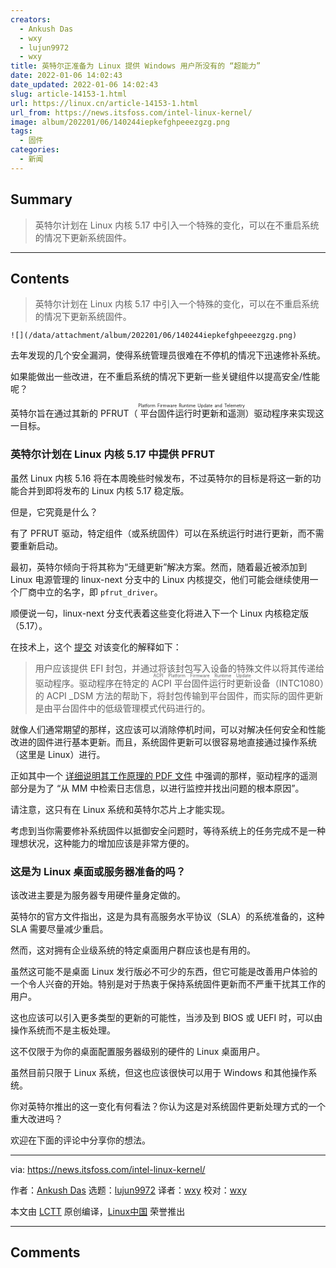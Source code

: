 ```yaml
---
creators:
  - Ankush Das
  - wxy
  - lujun9972
  - wxy
title: 英特尔正准备为 Linux 提供 Windows 用户所没有的 “超能力”
date: 2022-01-06 14:02:43
date_updated: 2022-01-06 14:02:43
slug: article-14153-1.html
url: https://linux.cn/article-14153-1.html
url_from: https://news.itsfoss.com/intel-linux-kernel/
image: album/202201/06/140244iepkefghpeeezgzg.png
tags:
  - 固件
categories:
  - 新闻
---
```


## Summary

> 英特尔计划在 Linux 内核 5.17 中引入一个特殊的变化，可以在不重启系统的情况下更新系统固件。

***

<!-- more -->

## Contents

> 
> 英特尔计划在 Linux 内核 5.17 中引入一个特殊的变化，可以在不重启系统的情况下更新系统固件。
> 
> 
> 

`![](/data/attachment/album/202201/06/140244iepkefghpeeezgzg.png)`

去年发现的几个安全漏洞，使得系统管理员很难在不停机的情况下迅速修补系统。

如果能做出一些改进，在不重启系统的情况下更新一些关键组件以提高安全/性能呢？

英特尔旨在通过其新的 PFRUT（<ruby> 平台固件运行时更新和遥测 <rt>  Platform Firmware Runtime Update and Telemetry </rt></ruby>）驱动程序来实现这一目标。

### 英特尔计划在 Linux 内核 5.17 中提供 PFRUT

虽然 Linux 内核 5.16 将在本周晚些时候发布，不过英特尔的目标是将这一新的功能合并到即将发布的 Linux 内核 5.17 稳定版。

但是，它究竟是什么？

有了 PFRUT 驱动，特定组件（或系统固件）可以在系统运行时进行更新，而不需要重新启动。

最初，英特尔倾向于将其称为“无缝更新”解决方案。然而，随着最近被添加到 Linux 电源管理的 linux-next 分支中的 Linux 内核提交，他们可能会继续使用一个厂商中立的名字，即 `pfrut_driver`。

顺便说一句，linux-next 分支代表着这些变化将进入下一个 Linux 内核稳定版（5.17）。

在技术上，这个 [提交](https://git.kernel.org/pub/scm/linux/kernel/git/rafael/linux-pm.git/commit/?h=linux-next&id=0db89fa243e5edc5de38c88b369e4c3755c5fb74) 对该变化的解释如下：

> 
> 用户应该提供 EFI 封包，并通过将该封包写入设备的特殊文件以将其传递给驱动程序。驱动程序在特定的 <ruby> ACPI 平台固件运行时更新 <rt>  ACPI Platform Firmware Runtime Update </rt></ruby>设备（INTC1080）的 ACPI \_DSM 方法的帮助下，将封包传输到平台固件，而实际的固件更新是由平台固件中的低级管理模式代码进行的。
> 
> 
> 

就像人们通常期望的那样，这应该可以消除停机时间，可以对解决任何安全和性能改进的固件进行基本更新。而且，系统固件更新可以很容易地直接通过操作系统（这里是 Linux）进行。

正如其中一个 [详细说明其工作原理的 PDF 文件](https://uefi.org/sites/default/files/resources/Intel_MM_OS_Interface_Spec_Rev100.pdf) 中强调的那样，驱动程序的遥测部分是为了 “从 MM 中检索日志信息，以进行监控并找出问题的根本原因”。

请注意，这只有在 Linux 系统和英特尔芯片上才能实现。

考虑到当你需要修补系统固件以抵御安全问题时，等待系统上的任务完成不是一种理想状况，这种能力的增加应该是非常方便的。

### 这是为 Linux 桌面或服务器准备的吗？

该改进主要是为服务器专用硬件量身定做的。

英特尔的官方文件指出，这是为具有高服务水平协议（SLA）的系统准备的，这种 SLA 需要尽量减少重启。

然而，这对拥有企业级系统的特定桌面用户群应该也是有用的。

虽然这可能不是桌面 Linux 发行版必不可少的东西，但它可能是改善用户体验的一个令人兴奋的开始。特别是对于热衷于保持系统固件更新而不严重干扰其工作的用户。

这也应该可以引入更多类型的更新的可能性，当涉及到 BIOS 或 UEFI 时，可以由操作系统而不是主板处理。

这不仅限于为你的桌面配置服务器级别的硬件的 Linux 桌面用户。

虽然目前只限于 Linux 系统，但这也应该很快可以用于 Windows 和其他操作系统。

你对英特尔推出的这一变化有何看法？你认为这是对系统固件更新处理方式的一个重大改进吗？

欢迎在下面的评论中分享你的想法。

---

via: <https://news.itsfoss.com/intel-linux-kernel/>

作者：[Ankush Das](https://news.itsfoss.com/author/ankush/) 选题：[lujun9972](https://github.com/lujun9972) 译者：[wxy](https://github.com/wxy) 校对：[wxy](https://github.com/wxy)

本文由 [LCTT](https://github.com/LCTT/TranslateProject) 原创编译，[Linux中国](https://linux.cn/) 荣誉推出

***

## Comments
